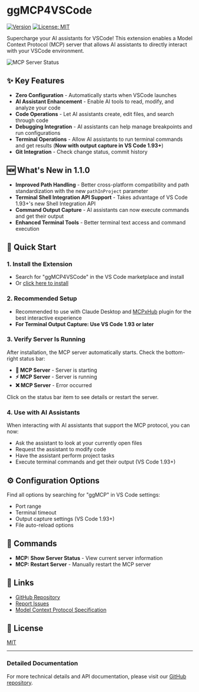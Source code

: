 # ggMCP4VSCode

[![Version](https://img.shields.io/badge/version-1.1.0-blue.svg)](https://github.com/bugstan/ggMCP4VSCode)
[![License: MIT](https://img.shields.io/badge/License-MIT-yellow.svg)](https://github.com/bugstan/ggMCP4VSCode/blob/main/LICENSE)

Supercharge your AI assistants for VSCode! This extension enables a Model Context Protocol (MCP) server that allows AI assistants to directly interact with your VSCode environment.

![MCP Server Status](https://raw.githubusercontent.com/bugstan/ggMCP4VSCode/main/images/status-bar.png)

## ✨ Key Features

- **Zero Configuration** - Automatically starts when VSCode launches
- **AI Assistant Enhancement** - Enable AI tools to read, modify, and analyze your code
- **Code Operations** - Let AI assistants create, edit files, and search through code
- **Debugging Integration** - AI assistants can help manage breakpoints and run configurations
- **Terminal Operations** - Allow AI assistants to run terminal commands and get results (**Now with output capture in VS Code 1.93+**)
- **Git Integration** - Check change status, commit history

## 🆕 What's New in 1.1.0

- **Improved Path Handling** - Better cross-platform compatibility and path standardization with the new `pathInProject` parameter
- **Terminal Shell Integration API Support** - Takes advantage of VS Code 1.93+'s new Shell Integration API
- **Command Output Capture** - AI assistants can now execute commands and get their output
- **Enhanced Terminal Tools** - Better terminal text access and command execution

## 🚀 Quick Start

### 1. Install the Extension

- Search for "ggMCP4VSCode" in the VS Code marketplace and install
- Or [click here to install](vscode:extension/bugstan.ggMCP4VSCode)

### 2. Recommended Setup

- Recommended to use with Claude Desktop and [MCPxHub](https://github.com/bugstan/MCPxHub) plugin for the best interactive experience
- **For Terminal Output Capture: Use VS Code 1.93 or later**

### 3. Verify Server Is Running

After installation, the MCP server automatically starts. Check the bottom-right status bar:

- **🔄 MCP Server** - Server is starting
- **⚡ MCP Server** - Server is running
- **❌ MCP Server** - Error occurred

Click on the status bar item to see details or restart the server.

### 4. Use with AI Assistants

When interacting with AI assistants that support the MCP protocol, you can now:
- Ask the assistant to look at your currently open files
- Request the assistant to modify code
- Have the assistant perform project tasks
- Execute terminal commands and get their output (VS Code 1.93+)

## ⚙️ Configuration Options

Find all options by searching for "ggMCP" in VS Code settings:

- Port range
- Terminal timeout
- Output capture settings (VS Code 1.93+)
- File auto-reload options

## 📄 Commands

- **MCP: Show Server Status** - View current server information
- **MCP: Restart Server** - Manually restart the MCP server

## 🔗 Links

- [GitHub Repository](https://github.com/bugstan/ggMCP4VSCode)
- [Report Issues](https://github.com/bugstan/ggMCP4VSCode/issues)
- [Model Context Protocol Specification](https://github.com/microsoft/model-context-protocol)

## 📝 License

[MIT](LICENSE)

---

### Detailed Documentation

For more technical details and API documentation, please visit our [GitHub repository](https://github.com/bugstan/ggMCP4VSCode).